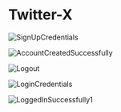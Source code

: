 # Twitter-X   
 
 ![SignUpCredentials](https://github.com/user-attachments/assets/d48d6d53-3aff-4785-9164-356ba92fc19b)  


![AccountCreatedSuccessfully](https://github.com/user-attachments/assets/f763a2fb-2755-4e5b-895e-d07e42d9ebb6)  


![Logout](https://github.com/user-attachments/assets/6aad272f-5138-4130-a50d-a82dbb01ca51)  


![LoginCredentials](https://github.com/user-attachments/assets/b66025d5-76ae-4120-bb7d-795f2ac91a54)  


![LoggedInSuccessfully1](https://github.com/user-attachments/assets/b631c58b-3918-460d-86b6-0453af038cd5)  


